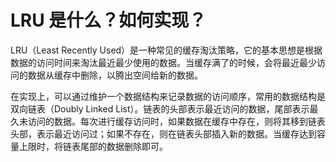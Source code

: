 # LRU 是什么？如何实现？

LRU（Least Recently Used）是一种常见的缓存淘汰策略，它的基本思想是根据数据的访问时间来淘汰最近最少使用的数据。当缓存满了的时候，会将最近最少访问的数据从缓存中删除，以腾出空间给新的数据。

在实现上，可以通过维护一个数据结构来记录数据的访问顺序，常用的数据结构是双向链表（Doubly Linked List）。链表的头部表示最近访问的数据，尾部表示最久未访问的数据。每次进行缓存访问时，如果数据在缓存中存在，则将其移到链表头部，表示最近访问过；如果不存在，则在链表头部插入新的数据。当缓存达到容量上限时，将链表尾部的数据删除即可。
